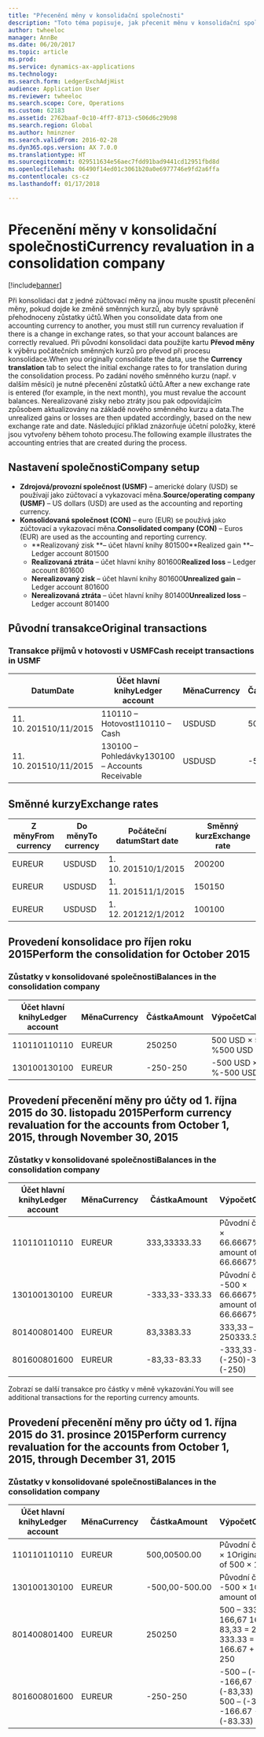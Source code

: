 ```yaml
---
title: "Přecenění měny v konsolidační společnosti"
description: "Toto téma popisuje, jak přecenit měnu v konsolidační společnosti."
author: twheeloc
manager: AnnBe
ms.date: 06/20/2017
ms.topic: article
ms.prod: 
ms.service: dynamics-ax-applications
ms.technology: 
ms.search.form: LedgerExchAdjHist
audience: Application User
ms.reviewer: twheeloc
ms.search.scope: Core, Operations
ms.custom: 62183
ms.assetid: 2762baaf-0c10-4ff7-8713-c506d6c29b98
ms.search.region: Global
ms.author: hminzner
ms.search.validFrom: 2016-02-28
ms.dyn365.ops.version: AX 7.0.0
ms.translationtype: HT
ms.sourcegitcommit: 029511634e56aec7fdd91bad9441cd12951fbd8d
ms.openlocfilehash: 06490f14ed01c3061b20a0e6977746e9fd2a6ffa
ms.contentlocale: cs-cz
ms.lasthandoff: 01/17/2018

---
```


# <a name="currency-revaluation-in-a-consolidation-company"></a><span data-ttu-id="ea4eb-103">Přecenění měny v konsolidační společnosti</span><span class="sxs-lookup"><span data-stu-id="ea4eb-103">Currency revaluation in a consolidation company</span></span>

[!include[banner](../includes/banner.md)]




<span data-ttu-id="ea4eb-104">Při konsolidaci dat z jedné zúčtovací měny na jinou musíte spustit přecenění měny, pokud dojde ke změně směnných kurzů, aby byly správně přehodnoceny zůstatky účtů.</span><span class="sxs-lookup"><span data-stu-id="ea4eb-104">When you consolidate data from one accounting currency to another, you must still run currency revaluation if there is a change in exchange rates, so that your account balances  are correctly revalued.</span></span> <span data-ttu-id="ea4eb-105">Při původní konsolidaci data použijte kartu **Převod měny** k výběru počátečních směnných kurzů pro převod při procesu konsolidace.</span><span class="sxs-lookup"><span data-stu-id="ea4eb-105">When you originally consolidate the data, use the **Currency translation** tab to select the initial exchange rates to for translation during the consolidation process.</span></span> <span data-ttu-id="ea4eb-106">Po zadání nového směnného kurzu (např. v dalším měsíci) je nutné přecenění zůstatků účtů.</span><span class="sxs-lookup"><span data-stu-id="ea4eb-106">After a new exchange rate is entered (for example, in the next month), you must revalue the account balances.</span></span> <span data-ttu-id="ea4eb-107">Nerealizované zisky nebo ztráty jsou pak odpovídajícím způsobem aktualizovány na základě nového směnného kurzu a data.</span><span class="sxs-lookup"><span data-stu-id="ea4eb-107">The unrealized gains or losses are then updated accordingly, based on the new exchange rate and date.</span></span> <span data-ttu-id="ea4eb-108">Následující příklad znázorňuje účetní položky, které jsou vytvořeny během tohoto procesu.</span><span class="sxs-lookup"><span data-stu-id="ea4eb-108">The following example illustrates the accounting entries that are created during the process.</span></span>

## <a name="company-setup"></a><span data-ttu-id="ea4eb-109">Nastavení společnosti</span><span class="sxs-lookup"><span data-stu-id="ea4eb-109">Company setup</span></span>
-   <span data-ttu-id="ea4eb-110">**Zdrojová/provozní společnost (USMF)** – americké dolary (USD) se používají jako zúčtovací a vykazovací měna.</span><span class="sxs-lookup"><span data-stu-id="ea4eb-110">**Source/operating company (USMF)** – US dollars (USD) are used as the accounting and reporting currency.</span></span>
-   <span data-ttu-id="ea4eb-111">**Konsolidovaná společnost (CON)** – euro (EUR) se používá jako zúčtovací a vykazovací měna.</span><span class="sxs-lookup"><span data-stu-id="ea4eb-111">**Consolidated company (CON)** – Euros (EUR) are used as the accounting and reporting currency.</span></span>
    -   <span data-ttu-id="ea4eb-112">**Realizovaný zisk **– účet hlavní knihy 801500</span><span class="sxs-lookup"><span data-stu-id="ea4eb-112">**Realized gain **– Ledger account 801500</span></span>
    -   <span data-ttu-id="ea4eb-113">**Realizovaná ztráta** – účet hlavní knihy 801600</span><span class="sxs-lookup"><span data-stu-id="ea4eb-113">**Realized loss** – Ledger account 801600</span></span>
    -   <span data-ttu-id="ea4eb-114">**Nerealizovaný zisk** – účet hlavní knihy 801600</span><span class="sxs-lookup"><span data-stu-id="ea4eb-114">**Unrealized gain** – Ledger account 801600</span></span>
    -   <span data-ttu-id="ea4eb-115">**Nerealizovaná ztráta** – účet hlavní knihy 801400</span><span class="sxs-lookup"><span data-stu-id="ea4eb-115">**Unrealized loss** – Ledger account 801400</span></span>

## <a name="original-transactions"></a><span data-ttu-id="ea4eb-116">Původní transakce</span><span class="sxs-lookup"><span data-stu-id="ea4eb-116">Original transactions</span></span>
### <a name="cash-receipt-transactions-in-usmf"></a><span data-ttu-id="ea4eb-117">Transakce příjmů v hotovosti v USMF</span><span class="sxs-lookup"><span data-stu-id="ea4eb-117">Cash receipt transactions in USMF</span></span>

| <span data-ttu-id="ea4eb-118">Datum</span><span class="sxs-lookup"><span data-stu-id="ea4eb-118">Date</span></span>       | <span data-ttu-id="ea4eb-119">Účet hlavní knihy</span><span class="sxs-lookup"><span data-stu-id="ea4eb-119">Ledger account</span></span>               | <span data-ttu-id="ea4eb-120">Měna</span><span class="sxs-lookup"><span data-stu-id="ea4eb-120">Currency</span></span> | <span data-ttu-id="ea4eb-121">Částka</span><span class="sxs-lookup"><span data-stu-id="ea4eb-121">Amount</span></span> |
|------------|------------------------------|----------|--------|
| <span data-ttu-id="ea4eb-122">11. 10. 2015</span><span class="sxs-lookup"><span data-stu-id="ea4eb-122">10/11/2015</span></span> | <span data-ttu-id="ea4eb-123">110110 – Hotovost</span><span class="sxs-lookup"><span data-stu-id="ea4eb-123">110110 – Cash</span></span>                | <span data-ttu-id="ea4eb-124">USD</span><span class="sxs-lookup"><span data-stu-id="ea4eb-124">USD</span></span>      | <span data-ttu-id="ea4eb-125">500</span><span class="sxs-lookup"><span data-stu-id="ea4eb-125">500</span></span>    |
| <span data-ttu-id="ea4eb-126">11. 10. 2015</span><span class="sxs-lookup"><span data-stu-id="ea4eb-126">10/11/2015</span></span> | <span data-ttu-id="ea4eb-127">130100 – Pohledávky</span><span class="sxs-lookup"><span data-stu-id="ea4eb-127">130100 – Accounts Receivable</span></span> | <span data-ttu-id="ea4eb-128">USD</span><span class="sxs-lookup"><span data-stu-id="ea4eb-128">USD</span></span>      | <span data-ttu-id="ea4eb-129">-500</span><span class="sxs-lookup"><span data-stu-id="ea4eb-129">-500</span></span>   |

## <a name="exchange-rates"></a><span data-ttu-id="ea4eb-130">Směnné kurzy</span><span class="sxs-lookup"><span data-stu-id="ea4eb-130">Exchange rates</span></span>
| <span data-ttu-id="ea4eb-131">Z měny</span><span class="sxs-lookup"><span data-stu-id="ea4eb-131">From currency</span></span> | <span data-ttu-id="ea4eb-132">Do měny</span><span class="sxs-lookup"><span data-stu-id="ea4eb-132">To currency</span></span> | <span data-ttu-id="ea4eb-133">Počáteční datum</span><span class="sxs-lookup"><span data-stu-id="ea4eb-133">Start date</span></span> | <span data-ttu-id="ea4eb-134">Směnný kurz</span><span class="sxs-lookup"><span data-stu-id="ea4eb-134">Exchange rate</span></span> |
|---------------|-------------|------------|---------------|
| <span data-ttu-id="ea4eb-135">EUR</span><span class="sxs-lookup"><span data-stu-id="ea4eb-135">EUR</span></span>           | <span data-ttu-id="ea4eb-136">USD</span><span class="sxs-lookup"><span data-stu-id="ea4eb-136">USD</span></span>         | <span data-ttu-id="ea4eb-137">1. 10. 2015</span><span class="sxs-lookup"><span data-stu-id="ea4eb-137">10/1/2015</span></span>  | <span data-ttu-id="ea4eb-138">200</span><span class="sxs-lookup"><span data-stu-id="ea4eb-138">200</span></span>           |
| <span data-ttu-id="ea4eb-139">EUR</span><span class="sxs-lookup"><span data-stu-id="ea4eb-139">EUR</span></span>           | <span data-ttu-id="ea4eb-140">USD</span><span class="sxs-lookup"><span data-stu-id="ea4eb-140">USD</span></span>         | <span data-ttu-id="ea4eb-141">1. 11. 2015</span><span class="sxs-lookup"><span data-stu-id="ea4eb-141">11/1/2015</span></span>  | <span data-ttu-id="ea4eb-142">150</span><span class="sxs-lookup"><span data-stu-id="ea4eb-142">150</span></span>           |
| <span data-ttu-id="ea4eb-143">EUR</span><span class="sxs-lookup"><span data-stu-id="ea4eb-143">EUR</span></span>           | <span data-ttu-id="ea4eb-144">USD</span><span class="sxs-lookup"><span data-stu-id="ea4eb-144">USD</span></span>         | <span data-ttu-id="ea4eb-145">1. 12. 2012</span><span class="sxs-lookup"><span data-stu-id="ea4eb-145">12/1/2012</span></span>  | <span data-ttu-id="ea4eb-146">100</span><span class="sxs-lookup"><span data-stu-id="ea4eb-146">100</span></span>           |

## <a name="perform-the-consolidation-for-october-2015"></a><span data-ttu-id="ea4eb-147">Provedení konsolidace pro říjen roku 2015</span><span class="sxs-lookup"><span data-stu-id="ea4eb-147">Perform the consolidation for October 2015</span></span>
### <a name="balances-in-the-consolidation-company"></a><span data-ttu-id="ea4eb-148">Zůstatky v konsolidované společnosti</span><span class="sxs-lookup"><span data-stu-id="ea4eb-148">Balances in the consolidation company</span></span>

| <span data-ttu-id="ea4eb-149">Účet hlavní knihy</span><span class="sxs-lookup"><span data-stu-id="ea4eb-149">Ledger account</span></span> | <span data-ttu-id="ea4eb-150">Měna</span><span class="sxs-lookup"><span data-stu-id="ea4eb-150">Currency</span></span> | <span data-ttu-id="ea4eb-151">Částka</span><span class="sxs-lookup"><span data-stu-id="ea4eb-151">Amount</span></span> | <span data-ttu-id="ea4eb-152">Výpočet</span><span class="sxs-lookup"><span data-stu-id="ea4eb-152">Calculation</span></span>    |
|----------------|----------|--------|----------------|
| <span data-ttu-id="ea4eb-153">110110</span><span class="sxs-lookup"><span data-stu-id="ea4eb-153">110110</span></span>         | <span data-ttu-id="ea4eb-154">EUR</span><span class="sxs-lookup"><span data-stu-id="ea4eb-154">EUR</span></span>      | <span data-ttu-id="ea4eb-155">250</span><span class="sxs-lookup"><span data-stu-id="ea4eb-155">250</span></span>    | <span data-ttu-id="ea4eb-156">500 USD × 50 %</span><span class="sxs-lookup"><span data-stu-id="ea4eb-156">500 USD × 50%</span></span>  |
| <span data-ttu-id="ea4eb-157">130100</span><span class="sxs-lookup"><span data-stu-id="ea4eb-157">130100</span></span>         | <span data-ttu-id="ea4eb-158">EUR</span><span class="sxs-lookup"><span data-stu-id="ea4eb-158">EUR</span></span>      | <span data-ttu-id="ea4eb-159">-250</span><span class="sxs-lookup"><span data-stu-id="ea4eb-159">-250</span></span>   | <span data-ttu-id="ea4eb-160">-500 USD × 50 %</span><span class="sxs-lookup"><span data-stu-id="ea4eb-160">-500 USD × 50%</span></span> |

## <a name="perform-currency-revaluation-for-the-accounts-from-october-1-2015-through-november-30-2015"></a><span data-ttu-id="ea4eb-161">Provedení přecenění měny pro účty od 1. října 2015 do 30. listopadu 2015</span><span class="sxs-lookup"><span data-stu-id="ea4eb-161">Perform currency revaluation for the accounts from October 1, 2015, through November 30, 2015</span></span>
### <a name="balances-in-the-consolidation-company"></a><span data-ttu-id="ea4eb-162">Zůstatky v konsolidované společnosti</span><span class="sxs-lookup"><span data-stu-id="ea4eb-162">Balances in the consolidation company</span></span>

| <span data-ttu-id="ea4eb-163">Účet hlavní knihy</span><span class="sxs-lookup"><span data-stu-id="ea4eb-163">Ledger account</span></span> | <span data-ttu-id="ea4eb-164">Měna</span><span class="sxs-lookup"><span data-stu-id="ea4eb-164">Currency</span></span> | <span data-ttu-id="ea4eb-165">Částka</span><span class="sxs-lookup"><span data-stu-id="ea4eb-165">Amount</span></span>  | <span data-ttu-id="ea4eb-166">Výpočet</span><span class="sxs-lookup"><span data-stu-id="ea4eb-166">Calculation</span></span>                        |
|----------------|----------|---------|------------------------------------|
| <span data-ttu-id="ea4eb-167">110110</span><span class="sxs-lookup"><span data-stu-id="ea4eb-167">110110</span></span>         | <span data-ttu-id="ea4eb-168">EUR</span><span class="sxs-lookup"><span data-stu-id="ea4eb-168">EUR</span></span>      | <span data-ttu-id="ea4eb-169">333,33</span><span class="sxs-lookup"><span data-stu-id="ea4eb-169">333.33</span></span>  | <span data-ttu-id="ea4eb-170">Původní částka 500 × 66.6667%</span><span class="sxs-lookup"><span data-stu-id="ea4eb-170">Original amount of 500 × 66.6667%</span></span>  |
| <span data-ttu-id="ea4eb-171">130100</span><span class="sxs-lookup"><span data-stu-id="ea4eb-171">130100</span></span>         | <span data-ttu-id="ea4eb-172">EUR</span><span class="sxs-lookup"><span data-stu-id="ea4eb-172">EUR</span></span>      | <span data-ttu-id="ea4eb-173">-333,33</span><span class="sxs-lookup"><span data-stu-id="ea4eb-173">-333.33</span></span> | <span data-ttu-id="ea4eb-174">Původní částka -500 × 66.6667%</span><span class="sxs-lookup"><span data-stu-id="ea4eb-174">Original amount of -500 × 66.6667%</span></span> |
| <span data-ttu-id="ea4eb-175">801400</span><span class="sxs-lookup"><span data-stu-id="ea4eb-175">801400</span></span>         | <span data-ttu-id="ea4eb-176">EUR</span><span class="sxs-lookup"><span data-stu-id="ea4eb-176">EUR</span></span>      | <span data-ttu-id="ea4eb-177">83,33</span><span class="sxs-lookup"><span data-stu-id="ea4eb-177">83.33</span></span>   | <span data-ttu-id="ea4eb-178">333,33 – 250</span><span class="sxs-lookup"><span data-stu-id="ea4eb-178">333.33 – 250</span></span>                       |
| <span data-ttu-id="ea4eb-179">801600</span><span class="sxs-lookup"><span data-stu-id="ea4eb-179">801600</span></span>         | <span data-ttu-id="ea4eb-180">EUR</span><span class="sxs-lookup"><span data-stu-id="ea4eb-180">EUR</span></span>      | <span data-ttu-id="ea4eb-181">-83,33</span><span class="sxs-lookup"><span data-stu-id="ea4eb-181">-83.33</span></span>  | <span data-ttu-id="ea4eb-182">-333,33 – (-250)</span><span class="sxs-lookup"><span data-stu-id="ea4eb-182">-333.33 – (-250)</span></span>                   |

<span data-ttu-id="ea4eb-183">Zobrazí se další transakce pro částky v měně vykazování.</span><span class="sxs-lookup"><span data-stu-id="ea4eb-183">You will see additional transactions for the reporting currency amounts.</span></span>

## <a name="perform-currency-revaluation-for-the-accounts-from-october-1-2015-through-december-31-2015"></a><span data-ttu-id="ea4eb-184">Provedení přecenění měny pro účty od 1. října 2015 do 31. prosince 2015</span><span class="sxs-lookup"><span data-stu-id="ea4eb-184">Perform currency revaluation for the accounts from October 1, 2015, through December 31, 2015</span></span>
### <a name="balances-in-the-consolidation-company"></a><span data-ttu-id="ea4eb-185">Zůstatky v konsolidované společnosti</span><span class="sxs-lookup"><span data-stu-id="ea4eb-185">Balances in the consolidation company</span></span>

| <span data-ttu-id="ea4eb-186">Účet hlavní knihy</span><span class="sxs-lookup"><span data-stu-id="ea4eb-186">Ledger account</span></span> | <span data-ttu-id="ea4eb-187">Měna</span><span class="sxs-lookup"><span data-stu-id="ea4eb-187">Currency</span></span> | <span data-ttu-id="ea4eb-188">Částka</span><span class="sxs-lookup"><span data-stu-id="ea4eb-188">Amount</span></span>  | <span data-ttu-id="ea4eb-189">Výpočet</span><span class="sxs-lookup"><span data-stu-id="ea4eb-189">Calculation</span></span>                                          |
|----------------|----------|---------|------------------------------------------------------|
| <span data-ttu-id="ea4eb-190">110110</span><span class="sxs-lookup"><span data-stu-id="ea4eb-190">110110</span></span>         | <span data-ttu-id="ea4eb-191">EUR</span><span class="sxs-lookup"><span data-stu-id="ea4eb-191">EUR</span></span>      | <span data-ttu-id="ea4eb-192">500,00</span><span class="sxs-lookup"><span data-stu-id="ea4eb-192">500.00</span></span>  | <span data-ttu-id="ea4eb-193">Původní částka 500 × 1</span><span class="sxs-lookup"><span data-stu-id="ea4eb-193">Original amount of 500 × 1</span></span>                           |
| <span data-ttu-id="ea4eb-194">130100</span><span class="sxs-lookup"><span data-stu-id="ea4eb-194">130100</span></span>         | <span data-ttu-id="ea4eb-195">EUR</span><span class="sxs-lookup"><span data-stu-id="ea4eb-195">EUR</span></span>      | <span data-ttu-id="ea4eb-196">-500,00</span><span class="sxs-lookup"><span data-stu-id="ea4eb-196">-500.00</span></span> | <span data-ttu-id="ea4eb-197">Původní částka -500 × 1</span><span class="sxs-lookup"><span data-stu-id="ea4eb-197">Original amount of -500 × 1</span></span>                          |
| <span data-ttu-id="ea4eb-198">801400</span><span class="sxs-lookup"><span data-stu-id="ea4eb-198">801400</span></span>         | <span data-ttu-id="ea4eb-199">EUR</span><span class="sxs-lookup"><span data-stu-id="ea4eb-199">EUR</span></span>      | <span data-ttu-id="ea4eb-200">250</span><span class="sxs-lookup"><span data-stu-id="ea4eb-200">250</span></span>     | <span data-ttu-id="ea4eb-201">500 – 333,33 = 166,67 166,67 + 83,33 = 250</span><span class="sxs-lookup"><span data-stu-id="ea4eb-201">500 – 333.33 = 166.67 166.67 + 83.33 = 250</span></span>           |
| <span data-ttu-id="ea4eb-202">801600</span><span class="sxs-lookup"><span data-stu-id="ea4eb-202">801600</span></span>         | <span data-ttu-id="ea4eb-203">EUR</span><span class="sxs-lookup"><span data-stu-id="ea4eb-203">EUR</span></span>      | <span data-ttu-id="ea4eb-204">-250</span><span class="sxs-lookup"><span data-stu-id="ea4eb-204">-250</span></span>    | <span data-ttu-id="ea4eb-205">-500 – (-333,33) = -166,67 -166,67 + (-83,33) = -250</span><span class="sxs-lookup"><span data-stu-id="ea4eb-205">-500 – (-333.33) = -166.67 -166.67 + (-83.33) = -250</span></span> |






